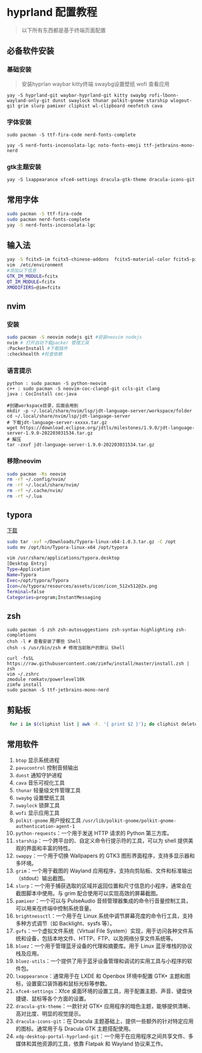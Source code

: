 # hyprland 配置教程

> 以下所有东西都是基于终端页面配置

## 必备软件安装

### 基础安装

> 安装hyprlan waybar  kitty终端 swaybg设置壁纸 wofi 查看应用

```
yay -S hyprland-git waybar-hyprland-git kitty swaybg rofi-lbonn-wayland-only-git dunst swaylock thunar polkit-gnome starship wlogout-git grim slurp pamixer cliphist wl-clipboard neofetch cava 
```

### 字体安装

```
sudo pacman -S ttf-fira-code nerd-fonts-complete 
```

```
yay -S nerd-fonts-inconsolata-lgc noto-fonts-emoji ttf-jetbrains-mono-nerd
```

### gtk主题安装

```
yay -S lxappearance xfce4-settings dracula-gtk-theme dracula-icons-git    
```

## 常用字体

```bash
sudo pacman -S ttf-fira-code 
sudo pacman nerd-fonts-complete
yay -S nerd-fonts-inconsolata-lgc
```

## 输入法

```bash
yay -S fcitx5-im fcitx5-chinese-addons  fcitx5-material-color fcitx5-pinyin-zhwiki 
vim  /etc/environment 
#添加以下信息
GTK_IM_MODULE=fcitx
QT_IM_MODULE=fcitx
XMODIFIERS=@im=fcitx
```

## nvim

### 安装

```bash
sudo pacman -S neovim nodejs git #安装neovim nodejs
nvim # 打开自动下载packer 管理工具
:PackerInstall #下载插件
:checkhealth #检查依赖
```

### 语言提示

```
python : sudo pacman -S python-neovim
c++ : sudo pacman -S neovim-coc-clangd-git ccls-git clang 
java : CocInstall coc-java

#创建workspace目录，后面会用到
mkdir -p ~/.local/share/nvim/lsp/jdt-language-server/workspace/folder
cd ~/.local/share/nvim/lsp/jdt-language-server
# 下载jdt-language-server-xxxxx.tar.gz
wget https://download.eclipse.org/jdtls/milestones/1.9.0/jdt-language-server-1.9.0-202203031534.tar.gz
# 解压
tar -zxvf jdt-language-server-1.9.0-202203031534.tar.gz
```

### 移除neovim

```bash
sudo pacman -Rs neovim
rm -rf ~/.config/nvim/
rm -rf ~/.local/share/nvim/
rm -rf ~/.cache/nvim/
rm -rf ~/.lua
```

## typora

[下载](https://link.zhihu.com/?target=https%3A//download.typora.io/linux/Typora-linux-x64-1.0.3.tar.gz)

```bash
sudo tar -xvf ~/Downloads/Typora-linux-x64-1.0.3.tar.gz -C /opt
sudo mv /opt/bin/Typora-linux-x64 /opt/typora

vim /usr/share/applications/typora.desktop
[Desktop Entry]
Type=Application
Name=Typora
Exec=/opt/typora/Typora
Icon=/o/typora/resources/assets/icon/icon_512x512@2x.png
Terminal=false
Categories=program;InstantMessaging
```

## zsh

```
sudo pacman -S zsh zsh-autosuggestions zsh-syntax-highlighting zsh-completions
chsh -l # 查看安装了哪些 Shell
chsh -s /usr/bin/zsh # 修改当前账户的默认 Shell

curl -fsSL https://raw.githubusercontent.com/zimfw/install/master/install.zsh | zsh
vim ~/.zshrc
zmodule romkatv/powerlevel10k
zimfw install
sudo pacman -S ttf-jetbrains-mono-nerd

```

## 剪贴板

```bash
 for i in $(cliphist list | awk -F. '{ print $2 }'); do cliphist delete-query "$i"; done
```

## 常用软件

1. `btop` 显示系统进程
2. `pavucontrol` 控制音频输出
3. `dunst` 通知守护进程
4. `cava` 音乐可视化工具
5. `thunar` 轻量级文件管理工具
6. `swaybg` 设置壁纸工具
7. `swaylock` 锁屏工具
8. `wofi` 显示应用工具
9. `polkit-gnome` 用户授权工具 `/usr/lib/polkit-gnome/polkit-gnome-authentication-agent-1`
10. `python-requests`：一个用于发送 HTTP 请求的 Python 第三方库。
11. `starship`：一个跨平台的、自定义命令行提示符的工具，可以为 shell 提供美观的界面和丰富的特性。
12. `swappy`：一个用于切换 Wallpapers 的 GTK3 图形界面程序，支持多显示器和多环境。
13. `grim`：一个用于截图的 Wayland 应用程序，支持向剪贴板、文件和标准输出（stdout）输出截图。
14. `slurp`：一个用于捕获选取的区域并返回位置和尺寸信息的小程序，通常会在截图脚本中使用。与 grim 配合使用可以实现高效的屏幕截图。
15. `pamixer`：一个可以与 PulseAudio 音频管理器集成的命令行音量控制工具，可以用来在终端中控制系统音量。
16. `brightnessctl`：一个用于在 Linux 系统中调节屏幕亮度的命令行工具，支持多种方式调节（如 Backlight、sysfs 等）。
17. `gvfs`：一个虚拟文件系统（Virtual File System）实现，用于访问各种文件系统和设备，包括本地文件、HTTP、FTP、以及网络分享文件系统等。
18. `bluez`：一个用于管理蓝牙设备的代理和摘要库。用于 Linux 蓝牙堆栈的协议栈及应用。
19. `bluez-utils`：一个提供了用于蓝牙设备管理和调试的实用工具与小程序的软件包。
20. `lxappearance`：通常用于在 LXDE 和 Openbox 环境中配置 GTK+ 主题和图标，设置窗口装饰器和鼠标光标等参数。
21. `xfce4-settings`：Xfce 桌面环境的设置工具，用于配置主题、声音、键盘快捷键、鼠标等各个方面的设置。
22. `dracula-gtk-theme`：一款针对 GTK+ 应用程序的暗色主题，能够提供清晰、高对比度、明显的视觉提示。
23. `dracula-icons-git`：在 Dracula 主题基础上，提供一些额外的针对特定应用的图标。通常用于与 Dracula GTK 主题搭配使用。
24. `xdg-desktop-portal-hyprland-git`：一个用于在应用程序之间共享文件、多媒体和其他资源的工具，依靠 Flatpak 和 Wayland 协议来工作。

